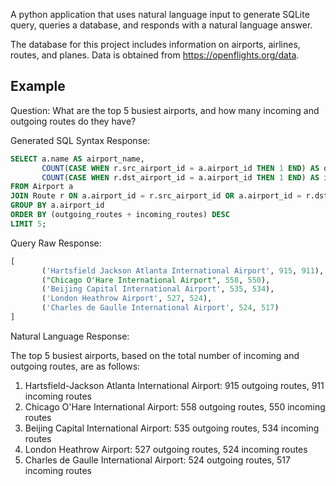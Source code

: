 A python application that uses natural language input to generate SQLite query, queries a database, and responds with a natural language answer.

The database for this project includes information on airports, airlines, routes, and planes. Data is obtained from https://openflights.org/data.

## Example
Question:
What are the top 5 busiest airports, and how many incoming and outgoing routes do they have?

Generated SQL Syntax Response:
```sql
SELECT a.name AS airport_name, 
       COUNT(CASE WHEN r.src_airport_id = a.airport_id THEN 1 END) AS outgoing_routes,
       COUNT(CASE WHEN r.dst_airport_id = a.airport_id THEN 1 END) AS incoming_routes
FROM Airport a
JOIN Route r ON a.airport_id = r.src_airport_id OR a.airport_id = r.dst_airport_id
GROUP BY a.airport_id
ORDER BY (outgoing_routes + incoming_routes) DESC
LIMIT 5;
```
 
Query Raw Response:
```sql
[
       ('Hartsfield Jackson Atlanta International Airport', 915, 911),
       ("Chicago O'Hare International Airport", 558, 550),
       ('Beijing Capital International Airport', 535, 534),
       ('London Heathrow Airport', 527, 524),
       ('Charles de Gaulle International Airport', 524, 517)
]
```
 
Natural Language Response:

The top 5 busiest airports, based on the total number of incoming and outgoing routes, are as follows:
1. Hartsfield-Jackson Atlanta International Airport: 915 outgoing routes, 911 incoming routes
2. Chicago O'Hare International Airport: 558 outgoing routes, 550 incoming routes
3. Beijing Capital International Airport: 535 outgoing routes, 534 incoming routes
4. London Heathrow Airport: 527 outgoing routes, 524 incoming routes
5. Charles de Gaulle International Airport: 524 outgoing routes, 517 incoming routes

